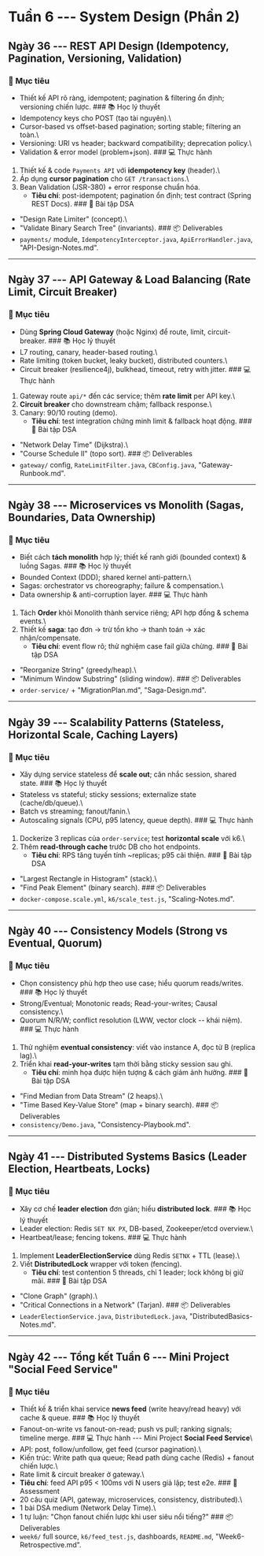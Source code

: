 # Tuần 6 --- System Design (Phần 2)

## Ngày 36 --- REST API Design (Idempotency, Pagination, Versioning, Validation)

### 🎯 Mục tiêu

-   Thiết kế API rõ ràng, idempotent; pagination & filtering ổn định;
    versioning chiến lược. \### 📚 Học lý thuyết
-   Idempotency keys cho POST (tạo tài nguyên).\
-   Cursor-based vs offset-based pagination; sorting stable; filtering
    an toàn.\
-   Versioning: URI vs header; backward compatibility; deprecation
    policy.\
-   Validation & error model (problem+json). \### 💻 Thực hành

1)  Thiết kế & code `Payments API` với **idempotency key** (header).\
2)  Áp dụng **cursor pagination** cho `GET /transactions`.\
3)  Bean Validation (JSR-380) + error response chuẩn hóa.
    -   **Tiêu chí**: post-idempotent; pagination ổn định; test contract
        (Spring REST Docs). \### 🧮 Bài tập DSA

-   "Design Rate Limiter" (concept).\
-   "Validate Binary Search Tree" (invariants). \### 📦 Deliverables
-   `payments/` module, `IdempotencyInterceptor.java`,
    `ApiErrorHandler.java`, "API-Design-Notes.md".

------------------------------------------------------------------------

## Ngày 37 --- API Gateway & Load Balancing (Rate Limit, Circuit Breaker)

### 🎯 Mục tiêu

-   Dùng **Spring Cloud Gateway** (hoặc Nginx) để route, limit,
    circuit-breaker. \### 📚 Học lý thuyết
-   L7 routing, canary, header-based routing.\
-   Rate limiting (token bucket, leaky bucket), distributed counters.\
-   Circuit breaker (resilience4j), bulkhead, timeout, retry with
    jitter. \### 💻 Thực hành

1)  Gateway route `api/*` đến các service; thêm **rate limit** per API
    key.\
2)  **Circuit breaker** cho downstream chậm; fallback response.\
3)  Canary: 90/10 routing (demo).
    -   **Tiêu chí**: test integration chứng minh limit & fallback hoạt
        động. \### 🧮 Bài tập DSA

-   "Network Delay Time" (Dijkstra).\
-   "Course Schedule II" (topo sort). \### 📦 Deliverables
-   `gateway/` config, `RateLimitFilter.java`, `CBConfig.java`,
    "Gateway-Runbook.md".

------------------------------------------------------------------------

## Ngày 38 --- Microservices vs Monolith (Sagas, Boundaries, Data Ownership)

### 🎯 Mục tiêu

-   Biết cách **tách monolith** hợp lý; thiết kế ranh giới (bounded
    context) & luồng Sagas. \### 📚 Học lý thuyết
-   Bounded Context (DDD); shared kernel anti-pattern.\
-   Sagas: orchestrator vs choreography; failure & compensation.\
-   Data ownership & anti-corruption layer. \### 💻 Thực hành

1)  Tách **Order** khỏi Monolith thành service riêng; API hợp đồng &
    schema events.\
2)  Thiết kế **saga**: tạo đơn → trừ tồn kho → thanh toán → xác
    nhận/compensate.
    -   **Tiêu chí**: event flow rõ; thử nghiệm case fail giữa chừng.
        \### 🧮 Bài tập DSA

-   "Reorganize String" (greedy/heap).\
-   "Minimum Window Substring" (sliding window). \### 📦 Deliverables
-   `order-service/` + "MigrationPlan.md", "Saga-Design.md".

------------------------------------------------------------------------

## Ngày 39 --- Scalability Patterns (Stateless, Horizontal Scale, Caching Layers)

### 🎯 Mục tiêu

-   Xây dựng service stateless để **scale out**; cân nhắc session,
    shared state. \### 📚 Học lý thuyết
-   Stateless vs stateful; sticky sessions; externalize state
    (cache/db/queue).\
-   Batch vs streaming; fanout/fanin.\
-   Autoscaling signals (CPU, p95 latency, queue depth). \### 💻 Thực
    hành

1)  Dockerize 3 replicas của `order-service`; test **horizontal scale**
    với k6.\
2)  Thêm **read-through cache** trước DB cho hot endpoints.
    -   **Tiêu chí**: RPS tăng tuyến tính \~replicas; p95 cải thiện.
        \### 🧮 Bài tập DSA

-   "Largest Rectangle in Histogram" (stack).\
-   "Find Peak Element" (binary search). \### 📦 Deliverables
-   `docker-compose.scale.yml`, `k6/scale_test.js`, "Scaling-Notes.md".

------------------------------------------------------------------------

## Ngày 40 --- Consistency Models (Strong vs Eventual, Quorum)

### 🎯 Mục tiêu

-   Chọn consistency phù hợp theo use case; hiểu quorum reads/writes.
    \### 📚 Học lý thuyết
-   Strong/Eventual; Monotonic reads; Read-your-writes; Causal
    consistency.\
-   Quorum N/R/W; conflict resolution (LWW, vector clock -- khái niệm).
    \### 💻 Thực hành

1)  Thử nghiệm **eventual consistency**: viết vào instance A, đọc từ B
    (replica lag).\
2)  Triển khai **read-your-writes** tạm thời bằng sticky session sau
    ghi.
    -   **Tiêu chí**: minh họa được hiện tượng & cách giảm ảnh hưởng.
        \### 🧮 Bài tập DSA

-   "Find Median from Data Stream" (2 heaps).\
-   "Time Based Key-Value Store" (map + binary search). \### 📦
    Deliverables
-   `consistency/Demo.java`, "Consistency-Playbook.md".

------------------------------------------------------------------------

## Ngày 41 --- Distributed Systems Basics (Leader Election, Heartbeats, Locks)

### 🎯 Mục tiêu

-   Xây cơ chế **leader election** đơn giản; hiểu **distributed lock**.
    \### 📚 Học lý thuyết
-   Leader election: Redis `SET NX PX`, DB-based, Zookeeper/etcd
    overview.\
-   Heartbeat/lease; fencing tokens. \### 💻 Thực hành

1)  Implement **LeaderElectionService** dùng Redis `SETNX` + TTL
    (lease).\
2)  Viết **DistributedLock** wrapper với token (fencing).
    -   **Tiêu chí**: test contention 5 threads, chỉ 1 leader; lock
        không bị giữ mãi. \### 🧮 Bài tập DSA

-   "Clone Graph" (graph).\
-   "Critical Connections in a Network" (Tarjan). \### 📦 Deliverables
-   `LeaderElectionService.java`, `DistributedLock.java`,
    "DistributedBasics-Notes.md".

------------------------------------------------------------------------

## Ngày 42 --- Tổng kết Tuần 6 --- Mini Project "Social Feed Service"

### 🎯 Mục tiêu

-   Thiết kế & triển khai service **news feed** (write heavy/read heavy)
    với cache & queue. \### 📚 Học lý thuyết
-   Fanout-on-write vs fanout-on-read; push vs pull; ranking signals;
    timeline merge. \### 💻 Thực hành --- Mini Project **Social Feed
    Service**\
-   API: post, follow/unfollow, get feed (cursor pagination).\
-   Kiến trúc: Write path qua queue; Read path dùng cache (Redis) +
    fanout chiến lược.\
-   Rate limit & circuit breaker ở gateway.\
-   **Tiêu chí**: feed API p95 \< 100ms với N users giả lập; test e2e.
    \### 🧮 Assessment
-   20 câu quiz (API, gateway, microservices, consistency,
    distributed).\
-   1 bài DSA medium (Network Delay Time).\
-   1 tự luận: "Chọn fanout chiến lược khi user siêu nổi tiếng?" \### 📦
    Deliverables
-   `week6/` full source, `k6/feed_test.js`, dashboards, `README.md`,
    "Week6-Retrospective.md".
